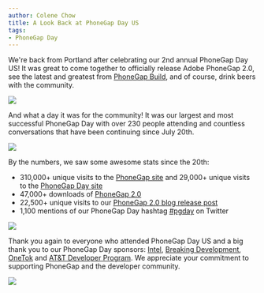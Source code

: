 ```yaml
---
author: Colene Chow
title: A Look Back at PhoneGap Day US
tags:
- PhoneGap Day
---
```


We're back from Portland after celebrating our 2nd annual PhoneGap Day US!  It was great to come together to officially release Adobe PhoneGap 2.0, see the latest and greatest from [PhoneGap Build](https://build.phonegap.com/), and of course, drink beers with the community.

![](/blog/uploads/phonegap-day-us/image02.jpg)

And what a day it was for the community! It was our largest and most successful PhoneGap Day with over 230 people attending and countless conversations that have been continuing since July 20th.

![](/blog/uploads/phonegap-day-us/image01.jpg)

By the numbers, we saw some awesome stats since the 20th:

- 310,000+ unique visits to the [PhoneGap site](http://phonegap.com/) and 29,000+ unique visits to the [PhoneGap Day site](http://pgday.phonegap.com/)
- 47,000+ downloads of [PhoneGap 2.0](http://phonegap.com/download)
- 22,500+ unique visits to our [PhoneGap 2.0 blog release post](http://phonegap.com/2012/07/20/adobe-phonegap-2-0-released.md/)
- 1,100 mentions of our PhoneGap Day hashtag [#pgday](https://twitter.com/search/%23pgday) on Twitter

![](/blog/uploads/phonegap-day-us/image00.jpg)

Thank you again to everyone who attended PhoneGap Day US and a big thank you to our PhoneGap Day sponsors: [Intel](http://intel.com), [Breaking Development](http://bdconf.com), [OneTok](http://onetok.com) and [AT&T Developer Program](https://developer.att.com/htmlPackages/ATT_Speech_API/index.html?sid=36485). We appreciate your commitment to supporting PhoneGap and the developer community.

![](/blog/uploads/phonegap-day-us/image03.jpg)
